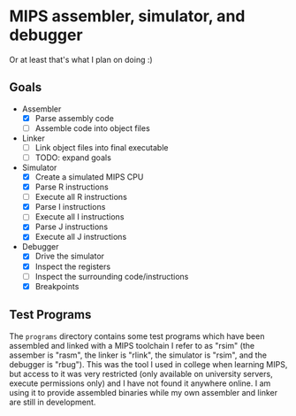 # MIPS assembler, simulator, and debugger
Or at least that's what I plan on doing :)

## Goals
- Assembler
  - [X] Parse assembly code
  - [ ] Assemble code into object files
- Linker
  - [ ] Link object files into final executable
  - [ ] TODO: expand goals
- Simulator
  - [X] Create a simulated MIPS CPU
  - [X] Parse R instructions
  - [ ] Execute all R instructions
  - [X] Parse I instructions
  - [ ] Execute all I instructions
  - [X] Parse J instructions
  - [X] Execute all J instructions
- Debugger
  - [X] Drive the simulator
  - [X] Inspect the registers
  - [ ] Inspect the surrounding code/instructions
  - [X] Breakpoints

## Test Programs
The `programs` directory contains some test programs which have been assembled
and linked with a MIPS toolchain I refer to as "rsim" (the assember is "rasm",
the linker is "rlink", the simulator is "rsim", and the debugger is "rbug").
This was the tool I used in college when learning MIPS, but access to it was
very restricted (only available on university servers, execute permissions only)
 and I have not found it anywhere online. I am using it to provide assembled
 binaries while my own assembler and linker are still in development.
